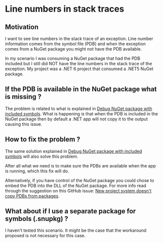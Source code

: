 ﻿# Line numbers in stack traces

## Motivation

I want to see line numbers in the stack trace of an exception. Line number information comes from the symbol file (PDB) and when the exception comes from a NuGet package you might not have the PDB available.

In my scenario I was consuming a NuGet package that had the PDB included but I still did NOT have the line numbers in the stack trace of the exception. My project was a .NET 6 project that consumed a .NET5 NuGet package.

## If the PDB is available in the NuGet package what is missing ?

The problem is related to what is explained in [Debug NuGet package with included symbols](debug-pdg-included-on-nuget.md). What is happening is that when the PDB is included in the NuGet package then by default a .NET app will not copy it to the output causing this issue.

## How to fix the problem ?

The same solution explained in [Debug NuGet package with included symbols](debug-pdg-included-on-nuget.md) will also solve this problem.

After all what we need is to make sure the PDBs are available when the app is running, which this fix will do.

Alternatively, if you have control of the NuGet package you could chose to embed the PDB into the DLL of the NuGet package. For more info read through the suggestion on this GitHub issue: [New project system doesn't copy PDBs from packages](https://github.com/dotnet/sdk/issues/1458).

## What about if I use a separate package for symbols (.snupkg) ?

I haven't tested this scenario. It might be the case that the workaround proposed is not necessary for this case.